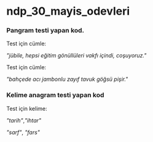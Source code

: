 # ndp_30_mayis_odevleri

### Pangram testi yapan kod.

Test için cümle:

_"jübile, hepsi eğitim gönüllüleri vakfı içindi, coşuyoruz."_

Test için cümle:

_"bahçede acı jambonlu zayıf tavuk göğsü pişir."_



### Kelime anagram testi yapan kod

Test için kelime:

_"tarih"_,_"ihtar"_

_"sarf"_, _"fars"_

